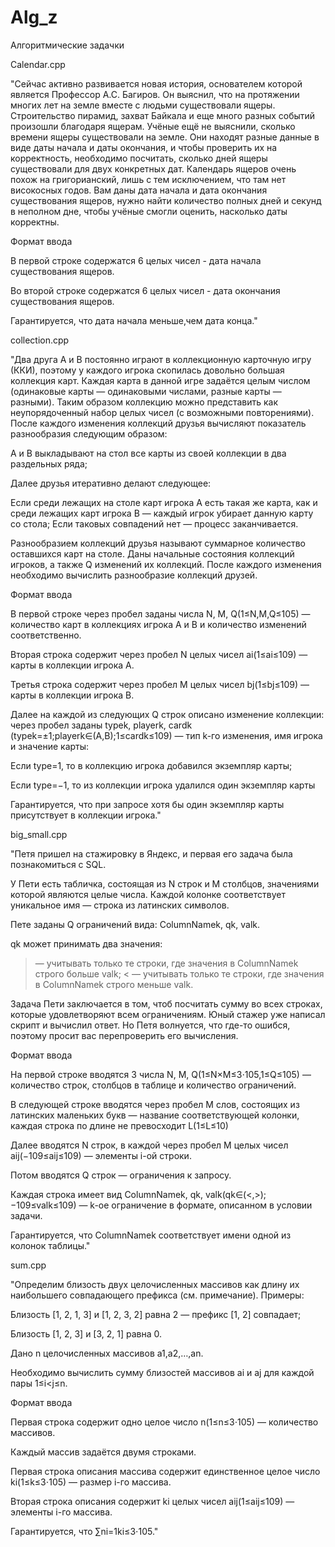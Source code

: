 # Alg_z

Алгоритмические задачки

Calendar.cpp

"Сейчас активно развивается новая история, основателем которой является Профессор А.С. Багиров. Он выяснил, что на протяжении многих лет на земле вместе с людьми существовали ящеры. Строительство пирамид, захват Байкала и еще много разных событий произошли благодаря ящерам.
Учёные ещё не выяснили, сколько времени ящеры существовали на земле. Они находят разные данные в виде даты начала и даты окончания, и чтобы проверить их на корректность, необходимо посчитать, сколько дней ящеры существовали для двух конкретных дат. Календарь ящеров очень похож на григорианский, лишь с тем исключением, что там нет високосных годов.
Вам даны дата начала и дата окончания существования ящеров, нужно найти количество полных дней и секунд в неполном дне, чтобы учёные смогли оценить, насколько даты корректны.

Формат ввода

В первой строке содержатся 6 целых чисел - дата начала существования ящеров.

Во второй строке содержатся 6 целых чисел - дата окончания существования ящеров.

Гарантируется, что дата начала меньше,чем дата конца."

collection.cpp

"Два друга A и B постоянно играют в коллекционную карточную игру (ККИ), поэтому у каждого игрока скопилась довольно большая коллекция карт.
Каждая карта в данной игре задаётся целым числом (одинаковые карты — одинаковыми числами, разные карты — разными).
Таким образом коллекцию можно представить как неупорядоченный набор целых чисел (с возможными повторениями).
После каждого изменения коллекций друзья вычисляют показатель разнообразия следующим образом:

A и B выкладывают на стол все карты из своей коллекции в два раздельных ряда;

Далее друзья итеративно делают следующее:

Если среди лежащих на столе карт игрока A есть такая же карта, как и среди лежащих карт игрока B — каждый игрок убирает данную карту со стола;
Если таковых совпадений нет — процесс заканчивается.

Разнообразием коллекций друзья называют суммарное количество оставшихся карт на столе.
Даны начальные состояния коллекций игроков, а также Q изменений их коллекций. После каждого изменения необходимо вычислить разнообразие коллекций друзей.

Формат ввода

В первой строке через пробел заданы числа N, M, Q(1≤N,M,Q≤105) — количество карт в коллекциях игрока A и B и количество изменений соответственно.

Вторая строка содержит через пробел N целых чисел ai(1≤ai≤109) — карты в коллекции игрока A.

Третья строка содержит через пробел M целых чисел bj(1≤bj≤109) — карты в коллекции игрока B.

Далее на каждой из следующих Q строк описано изменение коллекции: через пробел заданы typek, playerk, cardk (typek=±1;playerk∈(A,B);1≤cardk≤109) — тип k-го изменения, имя игрока и значение карты:

Если type=1, то в коллекцию игрока добавился экземпляр карты;
 
Если type=−1, то из коллекции игрока удалился один экземпляр карты 
 
 Гарантируется, что при запросе хотя бы один экземпляр карты присутствует в коллекции игрока."

 big_small.cpp

 "Петя пришел на стажировку в Яндекс, и первая его задача была познакомиться с SQL.
 
У Пети есть табличка, состоящая из N строк и M столбцов, значениями которой являются целые числа. Каждой колонке соответствует уникальное имя — строка из латинских символов.

Пете заданы Q ограничений вида: ColumnNamek, qk, valk.

qk может принимать два значения:

> — учитывать только те строки, где значения в ColumnNamek строго больше valk; < — учитывать только те строки, где значения в ColumnNamek строго меньше valk.

Задача Пети заключается в том, чтоб посчитать сумму во всех строках, которые удовлетворяют всем ограничениям. Юный стажер уже написал скрипт и вычислил ответ. Но Петя волнуется, что где-то ошибся, поэтому просит вас перепроверить его вычисления.

Формат ввода

На первой строке вводятся 3 числа N, M, Q(1≤N×M≤3⋅105,1≤Q≤105) — количество строк, столбцов в таблице и количество ограничений.

В следующей строке вводятся через пробел M слов, состоящих из латинских маленьких букв — название соответствующей колонки, каждая строка по длине не превосходит L(1≤L≤10)

Далее вводятся N строк, в каждой через пробел M целых чисел aij(−109≤aij≤109) — элементы i-ой строки.

Потом вводятся Q строк — ограничения к запросу.

Каждая строка имеет вид ColumnNamek, qk, valk(qk∈(<,>);−109≤valk≤109) — k-ое ограничение в формате, описанном в условии задачи.

Гарантируется, что ColumnNamek соответствует имени одной из колонок таблицы."

sum.cpp

"Определим близость двух целочисленных массивов как длину их наибольшего совпадающего префикса (см. примечание).
Примеры:

Близость [1, 2, 1, 3] и [1, 2, 3, 2] равна 2 — префикс [1, 2] совпадает;

Близость [1, 2, 3] и [3, 2, 1] равна 0.

Дано n целочисленных массивов a1,a2,…,an.

Необходимо вычислить сумму близостей массивов ai и aj для каждой пары 1≤i<j≤n.

Формат ввода

Первая строка содержит одно целое число n(1≤n≤3⋅105)  — количество массивов.

Каждый массив задаётся двумя строками.

Первая строка описания массива содержит единственное целое число ki(1≤k≤3⋅105)  — размер i-го массива.

Вторая строка описания содержит ki целых чисел aij(1≤aij≤109) — элементы i-го массива.

Гарантируется, что ∑ni=1ki≤3⋅105."
